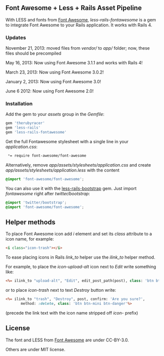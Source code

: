 ## Font Awesome + Less + Rails Asset Pipeline

With LESS and fonts from [Font Awesome](http://fortawesome.github.io/Font-Awesome/),
*less-rails-fontawesome* is a gem to integrate Font Awesome
to your Rails application. It works with Rails 4.

### Updates

November 21, 2013: moved files from *vendor/* to *app/* folder; now,
 these files should be precompiled

May 16, 2013: Now using Font Awesome 3.1.1 and works with Rails 4!

March 23, 2013: Now using Font Awesome 3.0.2!

January 2, 2013: Now using Font Awesome 3.0!

June 6 2012: Now using Font Awesome 2.0!

### Installation

Add the gem to your *assets* group in the *Gemfile*:

```ruby
gem 'therubyracer'
gem 'less-rails'
gem 'less-rails-fontawesome'
```

Get the full Fontawesome stylesheet with a single line in your *application.css*:

```css
 *= require font-awesome/font-awesome
```

Alternatively, remove *app/assets/stylesheets/application.css*
and create *app/assets/stylesheets/application.less* with the content

```css
@import 'font-awesome/font-awesome';
```

You can also use it with
the [less-rails-bootstrap](https://github.com/metaskills/less-rails-bootstrap) gem.
Just import *fontawesome* right after *twitter/bootstrap*:

```css
@import 'twitter/bootstrap';
@import 'font-awesome/font-awesome';
```

<!-- [Simple demo](http://sharp-ocean-6085.herokuapp.com/). -->


## Helper methods

To place Font Awesome icon add *i* element and set its *class*
attribute to a icon name, for example:

```html
<i class="icon-trash"></i>
```

To ease placing icons in Rails *link_to* helper use
the *ilink_to* helper method.

For example, to place the *icon-upload-alt* icon next to *Edit* write something like:

```rhtml
<%= ilink_to "upload-alt", "Edit", edit_post_path(post), class: 'btn btn-mini' %>
```

or to place *icon-trash* next to text *Destroy* button write:

```rhtml
<%= ilink_to "trash", "Destroy", post, confirm: 'Are you sure?',
       method: :delete, class: 'btn btn-mini btn-danger'%>
```

(precede the link text with the icon name stripped off *icon-* prefix)


## License

The font and LESS from [Font Awesome](http://fortawesome.github.com/Font-Awesome) are under CC-BY-3.0.

Others are under MIT license.
